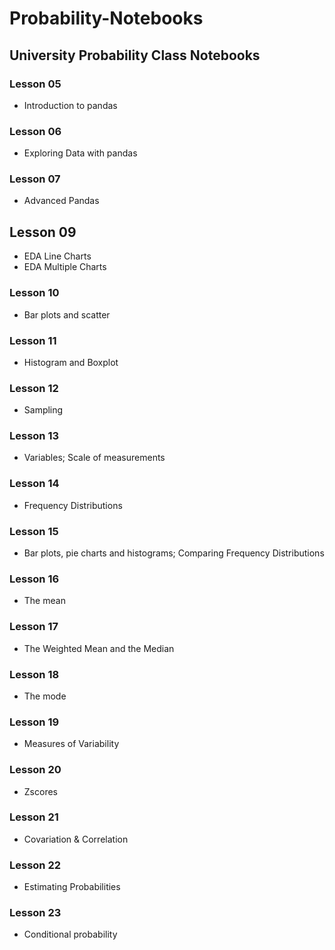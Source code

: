 # Probability-Notebooks
## University Probability Class Notebooks

### Lesson 05
- Introduction to pandas

### Lesson 06
- Exploring Data with pandas

### Lesson 07
- Advanced Pandas

## Lesson 09
- EDA Line Charts
- EDA Multiple Charts

### Lesson 10
- Bar plots and scatter

### Lesson 11
- Histogram and Boxplot
### Lesson 12
- Sampling

### Lesson 13
- Variables; Scale of measurements

### Lesson 14
- Frequency Distributions

### Lesson 15
- Bar plots, pie charts and histograms; Comparing Frequency Distributions

### Lesson 16
- The mean

### Lesson 17
- The Weighted Mean and the Median

### Lesson 18
- The mode

### Lesson 19
- Measures of Variability

### Lesson 20
- Zscores

### Lesson 21
- Covariation & Correlation

### Lesson 22
- Estimating Probabilities

### Lesson 23
- Conditional probability
